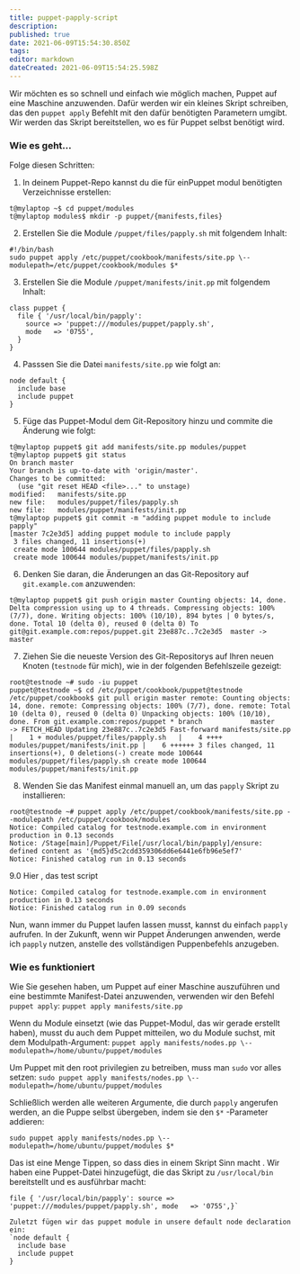 ```yaml
---
title: puppet-papply-script
description: 
published: true
date: 2021-06-09T15:54:30.850Z
tags: 
editor: markdown
dateCreated: 2021-06-09T15:54:25.598Z
---
```


Wir möchten es so schnell und einfach wie möglich machen, Puppet auf eine Maschine anzuwenden. 
Dafür werden wir ein kleines Skript schreiben, das den `puppet apply` Befehlt mit den dafür benötigten Parametern umgibt. Wir werden das Skript bereitstellen, wo es für Puppet selbst benötigt wird.

### Wie es geht...

Folge diesen Schritten:

1. In deinem Puppet-Repo kannst du die für einPuppet modul benötigten Verzeichnisse erstellen:
```
t@mylaptop ~$ cd puppet/modules
t@mylaptop modules$ mkdir -p puppet/{manifests,files}
```

2. Erstellen Sie die Module `/puppet/files/papply.sh` mit folgendem Inhalt:
```
#!/bin/bash 
sudo puppet apply /etc/puppet/cookbook/manifests/site.pp \--modulepath=/etc/puppet/cookbook/modules $*
```

3. Erstellen Sie die Module `/puppet/manifests/init.pp` mit folgendem Inhalt:
```
class puppet {
  file { '/usr/local/bin/papply':
    source => 'puppet:///modules/puppet/papply.sh',
    mode   => '0755',
  }
}
```

4. Passsen Sie die Datei `manifests/site.pp` wie folgt an:
```
node default {
  include base
  include puppet
}
```

5. Füge das Puppet-Modul dem Git-Repository hinzu und commite die Änderung wie folgt:
```
t@mylaptop puppet$ git add manifests/site.pp modules/puppet
t@mylaptop puppet$ git status
On branch master
Your branch is up-to-date with 'origin/master'.
Changes to be committed:
  (use "git reset HEAD <file>..." to unstage)
modified:   manifests/site.pp
new file:   modules/puppet/files/papply.sh
new file:   modules/puppet/manifests/init.pp
t@mylaptop puppet$ git commit -m "adding puppet module to include papply"
[master 7c2e3d5] adding puppet module to include papply
 3 files changed, 11 insertions(+)
 create mode 100644 modules/puppet/files/papply.sh
 create mode 100644 modules/puppet/manifests/init.pp
```

6. Denken Sie daran, die Änderungen an das Git-Repository auf `git.example.com` anzuwenden:
```
t@mylaptop puppet$ git push origin master Counting objects: 14, done. Delta compression using up to 4 threads. Compressing objects: 100% (7/7), done. Writing objects: 100% (10/10), 894 bytes | 0 bytes/s, done. Total 10 (delta 0), reused 0 (delta 0) To git@git.example.com:repos/puppet.git 23e887c..7c2e3d5  master -> master
```

7. Ziehen Sie die neueste Version des Git-Repositorys auf Ihren neuen Knoten (`testnode` für mich), wie in der folgenden Befehlszeile gezeigt:
```
root@testnode ~# sudo -iu puppet
puppet@testnode ~$ cd /etc/puppet/cookbook/puppet@testnode /etc/puppet/cookbook$ git pull origin master remote: Counting objects: 14, done. remote: Compressing objects: 100% (7/7), done. remote: Total 10 (delta 0), reused 0 (delta 0) Unpacking objects: 100% (10/10), done. From git.example.com:repos/puppet * branch            master     -> FETCH_HEAD Updating 23e887c..7c2e3d5 Fast-forward manifests/site.pp                |    1 + modules/puppet/files/papply.sh   |    4 ++++ modules/puppet/manifests/init.pp |    6 ++++++ 3 files changed, 11 insertions(+), 0 deletions(-) create mode 100644 modules/puppet/files/papply.sh create mode 100644 modules/puppet/manifests/init.pp
```

8. Wenden Sie das Manifest einmal manuell an, um das `papply` Skript zu installieren:
```
root@testnode ~# puppet apply /etc/puppet/cookbook/manifests/site.pp --modulepath /etc/puppet/cookbook/modules
Notice: Compiled catalog for testnode.example.com in environment production in 0.13 seconds
Notice: /Stage[main]/Puppet/File[/usr/local/bin/papply]/ensure: defined content as '{md5}d5c2cdd359306dd6e6441e6fb96e5ef7'
Notice: Finished catalog run in 0.13 seconds
```

9.0 Hier , das test script 
```root@testnode ~# papply
Notice: Compiled catalog for testnode.example.com in environment production in 0.13 seconds
Notice: Finished catalog run in 0.09 seconds

```

Nun, wann immer du Puppet laufen lassen musst, kannst du einfach `papply` aufrufen. 
In der Zukunft, wenn wir Puppet Änderungen anwenden, werde ich `papply` nutzen, anstelle des vollständigen Puppenbefehls anzugeben.


### Wie es funktioniert

Wie Sie gesehen haben, um Puppet auf einer Maschine auszuführen und eine bestimmte Manifest-Datei anzuwenden, verwenden wir den Befehl `puppet apply`:
`puppet apply manifests/site.pp`


Wenn du Module einsetzt (wie das Puppet-Modul, das wir gerade erstellt haben), musst du auch dem Puppet mitteilen, wo du Module suchst, mit dem Modulpath-Argument:
`puppet apply manifests/nodes.pp \--modulepath=/home/ubuntu/puppet/modules`

Um Puppet mit den root privilegien zu betreiben, muss man `sudo` vor alles setzen:
`sudo puppet apply manifests/nodes.pp \--modulepath=/home/ubuntu/puppet/modules`

Schließlich werden alle weiteren Argumente, die durch `papply` angerufen werden, an die Puppe selbst übergeben, indem sie den `$*` -Parameter addieren:

`sudo puppet apply manifests/nodes.pp \--modulepath=/home/ubuntu/puppet/modules $*`

Das ist eine Menge Tippen, so dass dies in einem Skript Sinn macht . Wir haben eine Puppet-Datei hinzugefügt, die das Skript zu `/usr/local/bin` bereitstellt und es ausführbar macht:

```
file { '/usr/local/bin/papply': source => 'puppet:///modules/puppet/papply.sh', mode   => '0755',}`

Zuletzt fügen wir das puppet module in unsere default node declaration ein:
`node default {
  include base
  include puppet
}
```

